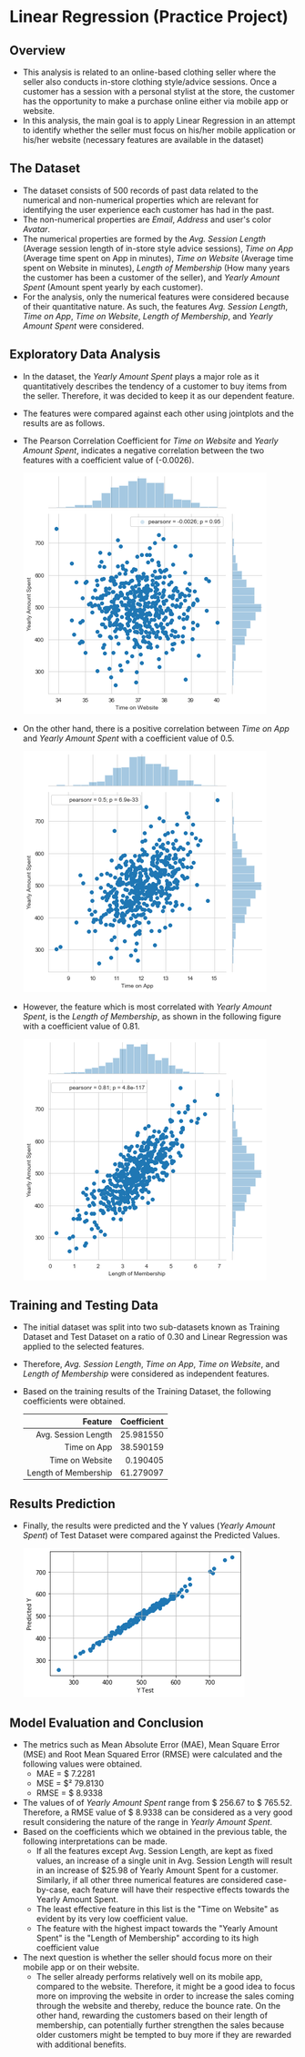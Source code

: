 # Linear Regression (Practice Project)

## Overview

* This analysis is related to an online-based clothing seller where the seller also conducts in-store clothing style/advice sessions. Once a customer has a session with a personal stylist at the store, the customer has the opportunity to make a purchase online either via mobile app or website. 
* In this analysis, the main goal is to apply Linear Regression in an attempt to identify whether the seller must focus on his/her mobile application or his/her website (necessary features are available in the dataset)
  
## The Dataset

* The dataset consists of 500 records of past data related to the numerical and non-numerical properties which are relevant for identifying the user experience each customer has had in the past.
* The non-numerical properties are *Email*, *Address* and user's color *Avatar*.
* The numerical properties are formed by the *Avg. Session Length* (Average session length of in-store style advice sessions), *Time on App* (Average time spent on App in minutes), *Time on Website* (Average time spent on Website in minutes), *Length of Membership* (How many years the customer has been a customer of the seller), and *Yearly Amount Spent* (Amount spent yearly by each customer).
* For the analysis, only the numerical features were considered because of their quantitative nature. As such, the features *Avg. Session Length*, *Time on App*, *Time on Website*, *Length of Membership*, and *Yearly Amount Spent* were considered.

## Exploratory Data Analysis

* In the dataset, the *Yearly Amount Spent* plays a major role as it quantitatively describes the tendency of a customer to buy items from the seller. Therefore, it was decided to keep it as our dependent feature.
* The features were compared against each other using jointplots and the results are as follows.
* The Pearson Correlation Coefficient for *Time on Website* and *Yearly Amount Spent*, indicates a negative correlation between the two features with a coefficient value of (-0.0026).
  
  ![alt text](images/website_vs_amount.png "Time on Website vs Yearly Amount Spent")

* On the other hand, there is a positive correlation between *Time on App* and *Yearly Amount Spent* with a coefficient value of 0.5. 

  ![alt text](images/app_vs_amount.png "Time on App vs Yearly Amount Spent")

* However, the feature which is most correlated with *Yearly Amount Spent*, is the *Length of Membership*, as shown in the following figure with a coefficient value of 0.81. 
  
  ![alt text](images/length_vs_amount.png "Length of Membership vs Yearly Amount Spent")

## Training and Testing Data

* The initial dataset was split into two sub-datasets known as Training Dataset and Test Dataset on a ratio of 0.30 and Linear Regression was applied to the selected features.
* Therefore, *Avg. Session Length*, *Time on App*, *Time on Website*, and *Length of Membership* were considered as independent features.
* Based on the training results of the Training Dataset, the following coefficients were obtained. 

    |              Feature | Coefficient |
    |---------------------:|------------:|
    |  Avg. Session Length |   25.981550 |
    |          Time on App |   38.590159 |
    |      Time on Website |    0.190405 |
    | Length of Membership |   61.279097 |


## Results Prediction

* Finally, the results were predicted and the Y values (*Yearly Amount Spent*) of Test Dataset were compared against the Predicted Values.

    ![alt text](images/predicted_vs_test.png "Y Test vs Predicted Y")

## Model Evaluation and Conclusion

* The metrics such as Mean Absolute Error (MAE), Mean Square Error (MSE) and Root Mean Squared Error (RMSE) were calculated and the following values were obtained. 
  * MAE = $ 7.2281
  * MSE = $² 79.8130
  * RMSE = $ 8.9338
* The values of of *Yearly Amount Spent* range from $ 256.67 to $ 765.52. Therefore, a RMSE value of $ 8.9338 can be considered as a very good result considering the nature of the range in *Yearly Amount Spent*.
* Based on the coefficients which we obtained in the previous table, the following interpretations can be made.
  * If all the features except Avg. Session Length, are kept as fixed values, an increase of a single unit in Avg. Session Length will result in an increase of $25.98 of Yearly Amount Spent for a customer. Similarly, if all other three numerical features are considered case-by-case, each feature will have their respective effects towards the Yearly Amount Spent.
  * The least effective feature in this list is the "Time on Website" as evident by its very low coefficient value.
  * The feature with the highest impact towards the "Yearly Amount Spent" is the "Length of Membership" according to its high coefficient value
* The next question is whether the seller should focus more on their mobile app or on their website.
  * The seller already performs relatively well on its mobile app, compared to the website. Therefore, it might be a good idea to focus more on improving the website in order to increase the sales coming through the website and thereby, reduce the bounce rate. On the other hand, rewarding the customers based on their length of membership, can potentially further strengthen the sales because older customers might be tempted to buy more if they are rewarded with additional benefits.